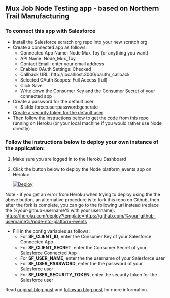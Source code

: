 ## Mux Job Node Testing app - based on Northern Trail Manufacturing

### To connect this app with Salesforce
- Install the Salesforce scratch org repo into your new scratch org
- Create a connected app as follows:
   - Connected App Name: Node Mux Toy (or anything you want)
   - API Name: Node_Mux_Toy
   - Contact Email: enter your email address
   - Enabled OAuth Settings: Checked
   - Callback URL: http://localhost:3000/oauth/_callback
   - Selected OAuth Scopes: Full Access (full)
   - Click Save
   - Write down the Consumer Key and the Consumer Secret of your connected app
- Create a password for the default user
   - $ sfdx force:user:password:generate
- [Create a security token for the default user](https://help.salesforce.com/s/articleView?id=sf.user_security_token.htm&type=5)
- Then follow the instructions below to get the code from this repo running on Heroku (or your local machine if you would rather use Node directly)



### Follow the instructions below to deploy your own instance of the application:

1. Make sure you are logged in to the Heroku Dashboard
1. Click the button below to deploy the Node platform_events app on Heroku:

   [![Deploy](https://www.herokucdn.com/deploy/button.png)](https://heroku.com/deploy)

Note - if you get an error from Heroku when trying to deploy using the the above button, an alternative procedure is to fork this repo on Github, then after the fork is complete, you can go to the following url instead (replace the %your-github-username% with your username): https://heroku.com/deploy?template=https://github.com/%your-github-username%/node-nto-platform-events

- Fill in the config variables as follows:
   - For **SF_CLIENT_ID**, enter the Consumer Key of your Salesforce Connected App
   - For **SF_CLIENT_SECRET**, enter the Consumer Secret of your Salesforce Connected App
   - For **SF_USER_NAME**, enter the the username of your Salesforce user
   - For **SF_USER_PASSWORD**, enter the the password of your Salesforce user
   - For **SF_USER_SECURITY_TOKEN**, enter the security token for the Salesforce user

Read [original blog post](https://developer.salesforce.com/blogs/developer-relations/2017/07/northern-trail-outfitters-new-sample-application-lightning-components-platform-events-salesforce-dx) and [followup blog post](https://developer.salesforce.com/blogs/developer-relations/2017/07/northern-trail-sample-app-part-2-salesforce-node-js-integration-platform-events) for more information.
